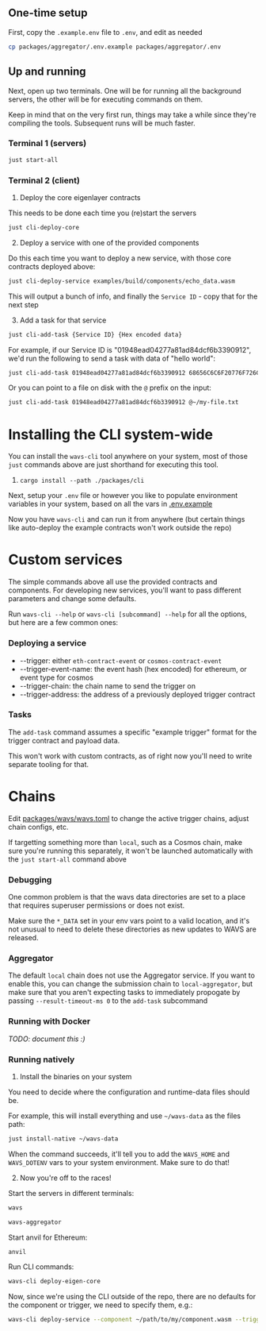 ## One-time setup

First, copy the `.example.env` file to `.env`, and edit as needed

```bash
cp packages/aggregator/.env.example packages/aggregator/.env
```

## Up and running

Next, open up two terminals. One will be for running all the background servers, the other will be for executing commands on them.

Keep in mind that on the very first run, things may take a while since they're compiling the tools. Subsequent runs will be much faster.

### Terminal 1 (servers)

```bash
just start-all
```

### Terminal 2 (client)

1. Deploy the core eigenlayer contracts 

This needs to be done each time you (re)start the servers

```bash
just cli-deploy-core
```

2. Deploy a service with one of the provided components

Do this each time you want to deploy a new service, with those core contracts deployed above:

```bash
just cli-deploy-service examples/build/components/echo_data.wasm
```

This will output a bunch of info, and finally the `Service ID` - copy that for the next step

3. Add a task for that service

```bash
just cli-add-task {Service ID} {Hex encoded data}
```

For example, if our Service ID is "01948ead04277a81ad84dcf6b3390912", we'd run the following to send a task with data of "hello world":

```bash
just cli-add-task 01948ead04277a81ad84dcf6b3390912 68656C6C6F20776F726C64
```

Or you can point to a file on disk with the `@` prefix on the input:

```bash
just cli-add-task 01948ead04277a81ad84dcf6b3390912 @~/my-file.txt
```

# Installing the CLI system-wide

You can install the `wavs-cli` tool anywhere on your system, most of those `just` commands above are just shorthand for executing this tool.

1. `cargo install --path ./packages/cli`

Next, setup your `.env` file or however you like to populate environment variables in your system, based on all the vars in [.env.example](.env.example)

Now you have `wavs-cli` and can run it from anywhere (but certain things like auto-deploy the example contracts won't work outside the repo)

# Custom services

The simple commands above all use the provided contracts and components. For developing new services, you'll want to pass different parameters and change some defaults. 

Run `wavs-cli --help` or `wavs-cli [subcommand] --help` for all the options, but here are a few common ones:

### Deploying a service

* --trigger: either `eth-contract-event` or `cosmos-contract-event`
* --trigger-event-name: the event hash (hex encoded) for ethereum, or event type for cosmos
* --trigger-chain: the chain name to send the trigger on
* --trigger-address: the address of a previously deployed trigger contract

### Tasks

The `add-task` command assumes a specific "example trigger" format for the trigger contract and payload data.

This won't work with custom contracts, as of right now you'll need to write separate tooling for that.

# Chains

Edit [packages/wavs/wavs.toml](packages/wavs/wavs.toml) to change the active trigger chains, adjust chain configs, etc.

If targetting something more than `local`, such as a Cosmos chain, make sure you're running this separately, it won't be launched automatically with the `just start-all` command above

### Debugging

One common problem is that the wavs data directories are set to a place that requires superuser permissions or does not exist.

Make sure the `*_DATA` set in your env vars point to a valid location, and it's not unusual to need to delete these directories as new updates to WAVS are released.

### Aggregator

The default `local` chain does not use the Aggregator service. If you want to enable this, you can change the submission chain to `local-aggregator`, but make sure that you aren't expecting tasks to immediately propogate by passing `--result-timeout-ms 0` to the `add-task` subcommand

### Running with Docker

_TODO: document this :)_

### Running natively

1. Install the binaries on your system

You need to decide where the configuration and runtime-data files should be.

For example, this will install everything and use `~/wavs-data` as the files path:

```bash
just install-native ~/wavs-data
```

When the command succeeds, it'll tell you to add the `WAVS_HOME` and `WAVS_DOTENV` vars to your system environment. Make sure to do that!

2. Now you're off to the races! 

Start the servers in different terminals:

```bash
wavs
```

```bash
wavs-aggregator
```

Start anvil for Ethereum:

```bash
anvil
```

Run CLI commands:

```bash
wavs-cli deploy-eigen-core
```

Now, since we're using the CLI outside of the repo, there are no defaults for the component or trigger, we need to specify them, e.g.:

```bash
wavs-cli deploy-service --component ~/path/to/my/component.wasm --trigger eth-contract-event --trigger-event-name 86eacd23610d81706516de1ed0476c87772fdf939c7c771fbbd7f0230d619e68
```